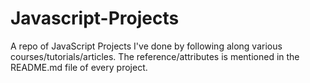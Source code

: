 # Javascript-Projects
A repo of JavaScript Projects I've done by following along various courses/tutorials/articles. The reference/attributes is mentioned in the README.md file of every project.
